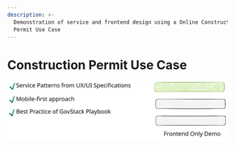 ```yaml
---
description: >-
  Demonstration of service and frontend design using a Online Construction
  Permit Use Case
---
```


# Construction Permit Use Case

<img src="../.gitbook/assets/file.excalidraw (1).svg" alt="" class="gitbook-drawing">
